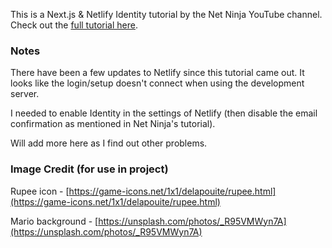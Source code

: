 This is a Next.js & Netlify Identity tutorial by the Net Ninja YouTube channel. Check out the [full tutorial here](https://www.youtube.com/playlist?list=PL4cUxeGkcC9i4g-0dAaMmFAyM6k3FmuZz).

### Notes
There have been a few updates to Netlify since this tutorial came out. It looks like the login/setup doesn't connect when using the development server.

I needed to enable Identity in the settings of Netlify (then disable the email confirmation as mentioned in Net Ninja's tutorial).

Will add more here as I find out other problems.

### Image Credit (for use in project)
Rupee icon - [https://game-icons.net/1x1/delapouite/rupee.html](https://game-icons.net/1x1/delapouite/rupee.html)

Mario background - [https://unsplash.com/photos/_R95VMWyn7A](https://unsplash.com/photos/_R95VMWyn7A)
